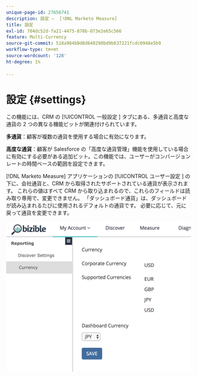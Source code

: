 ```yaml
---
unique-page-id: 27656741
description: 設定 –  [!DNL Marketo Measure]
title: 設定
exl-id: 704dc52d-fa21-4475-878b-073e2e65c566
feature: Multi-Currency
source-git-commit: 518a984b0d8d640290bd9b637221fcdc0948e5b9
workflow-type: tm+mt
source-wordcount: '128'
ht-degree: 1%

---
```


# 設定 {#settings}

この機能には、CRM の [!UICONTROL  一般設定 ] タブにある、多通貨と高度な通貨の 2 つの異なる機能ビットが関連付けられています。

**多通貨**：顧客が複数の通貨を使用する場合に有効になります。

**高度な通貨**：顧客が Salesforce の「高度な通貨管理」機能を使用している場合に有効にする必要がある追加ビット。この機能では、ユーザーがコンバージョンレートの時間ベースの範囲を設定できます。

[!DNL Marketo Measure] アプリケーションの [!UICONTROL  ユーザー設定 ] の下に、会社通貨と、CRM から取得されたサポートされている通貨が表示されます。 これらの値はすべて CRM から取り込まれるので、これらのフィールドは読み取り専用で、変更できません。 「ダッシュボード通貨」は、ダッシュボードが読み込まれるたびに使用されるデフォルトの通貨です。 必要に応じて、元に戻って通貨を変更できます。

![](assets/one-1.png)
